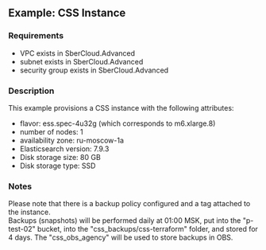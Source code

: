 ## Example: CSS Instance

### Requirements

- VPC exists in SberCloud.Advanced
- subnet exists in SberCloud.Advanced
- security group exists in SberCloud.Advanced

### Description

This example provisions a CSS instance with the following attributes:

- flavor: ess.spec-4u32g (which corresponds to m6.xlarge.8)
- number of nodes: 1
- availability zone: ru-moscow-1a
- Elasticsearch version: 7.9.3
- Disk storage size: 80 GB
- Disk storage type: SSD

### Notes

Please note that there is a backup policy configured and a tag attached to the instance.  
Backups (snapshots) will be performed daily at 01:00 MSK, put into the "p-test-02" bucket, into the "css_backups/css-terraform" folder, and stored for 4 days.
The "css_obs_agency" will be used to store backups in OBS.
